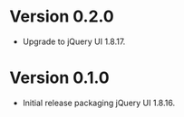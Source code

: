 # Version 0.2.0

* Upgrade to jQuery UI 1.8.17.

# Version 0.1.0

* Initial release packaging jQuery UI 1.8.16.
